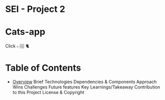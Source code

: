 # SEI - Project 2 
# Cats-app
Click 👉🏽 🐈

# Table of Contents

- [Overview](#overview)
Brief
Technologies
Dependencies & Components
Approach
Wins
Challenges
Future features
Key Learnings/Takeaway
Contribution to this Project
License & Copyright
